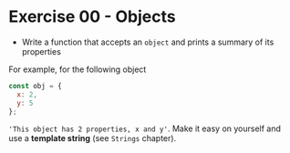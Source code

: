 # Exercise 00 - Objects

- Write a function that accepts an `object` and prints a summary of its properties

For example, for the following object

```javascript
const obj = {
  x: 2,
  y: 5
};
```

`'This object has 2 properties, x and y'`. Make it easy on yourself and use a **template string** (see `Strings` chapter).
